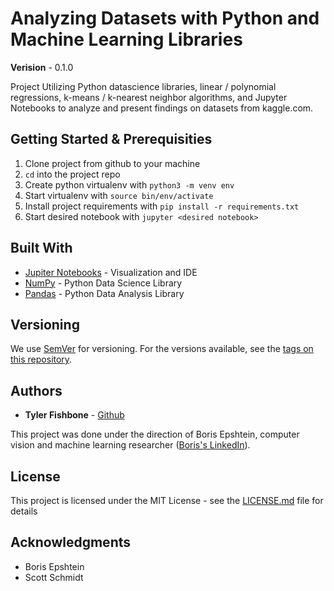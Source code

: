 # Analyzing Datasets with Python and Machine Learning Libraries

**Verision** -  0.1.0

Project Utilizing Python datascience libraries, linear / polynomial regressions, k-means / k-nearest neighbor algorithms, and Jupyter Notebooks to analyze and present findings on datasets from kaggle.com.

## Getting Started & Prerequisities

1. Clone project from github to your machine
2. `cd` into the project repo
3. Create python virtualenv with `python3 -m venv env`
4. Start virtualenv with `source bin/env/activate`
5. Install project requirements with `pip install -r requirements.txt`
6. Start desired notebook with `jupyter <desired notebook>`

## Built With

* [Jupiter Notebooks](http://jupyter.org/) - Visualization and IDE
* [NumPy](http://www.numpy.org/) - Python Data Science Library
* [Pandas](https://pandas.pydata.org/) - Python Data Analysis Library


## Versioning

We use [SemVer](http://semver.org/) for versioning. For the versions available, see the [tags on this repository](https://github.com/your/project/tags). 

## Authors

* **Tyler Fishbone** - [Github](https://github.com/tyler-fishbone)

This project was done under the direction of Boris Epshtein, computer vision and machine learning researcher ([Boris's LinkedIn](https://www.linkedin.com/in/epshtein/)).

## License

This project is licensed under the MIT License - see the [LICENSE.md](LICENSE.md) file for details

## Acknowledgments

* Boris Epshtein
* Scott Schmidt